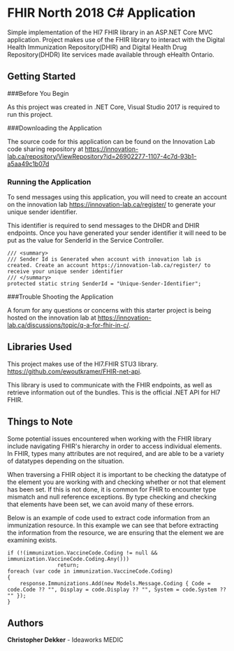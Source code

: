 # FHIR North 2018 C# Application

Simple implementation of the Hl7 FHIR library in an ASP.NET Core MVC application. Project makes use of the FHIR library to interact with the Digital Health Immunization Repository(DHIR) and Digital Health Drug Repository(DHDR) lite services made available through eHealth Ontario. 

## Getting Started

###Before You Begin

As this project was created in .NET Core, Visual Studio 2017 is required to run this project.

###Downloading the Application

The source code for this application can be found on the Innovation Lab code sharing repository at https://innovation-lab.ca/repository/ViewRepository?id=26902277-1107-4c7d-93b1-a5aa49c1b07d

### Running the Application

To send messages using this application, you will need to create an account on the innovation lab https://innovation-lab.ca/register/ to generate your unique sender identifier. 

This identifier is required to send messages to the DHDR and DHIR endpoints. Once you have generated your sender identifier it will need to be put as the value for SenderId in the Service Controller.


```
/// <summary>
/// Sender Id is Generated when account with innovation lab is created. Create an account https://innovation-lab.ca/register/ to receive your unique sender identifier
/// </summary>
protected static string SenderId = "Unique-Sender-Identifier";
```

###Trouble Shooting the Application

A forum for any questions or concerns with this starter project is being hosted on the innovation lab at https://innovation-lab.ca/discussions/topic/q-a-for-fhir-in-c/. 

## Libraries Used

This project makes use of the Hl7.FHIR STU3 library. https://github.com/ewoutkramer/FHIR-net-api.

This library is used to communicate with the FHIR endpoints, as well as retrieve information out of the bundles. This is the official .NET API for Hl7 FHIR.

## Things to Note

Some potential issues encountered when working with the FHIR library include navigating FHIR's hierarchy in order to access individual elements. In FHIR, types many attributes are not required, and are able to be a variety of datatypes depending on the situation. 

When traversing a FHIR object it is important to be checking the datatype of the element you are working with and checking whether or not that element has been set. If this is not done, it is common for FHIR to encounter type mismatch and null reference exceptions. By type checking and checking that elements have been set, we can avoid many of these errors.

Below is an example of code used to extract code information from an immunization resource. In this example we can see that before extracting the information from the resource, we are ensuring that the element we are examining exists.

```
if (!(immunization.VaccineCode.Coding != null && immunization.VaccineCode.Coding.Any()))
                return;
foreach (var code in immunization.VaccineCode.Coding)
{
    response.Immunizations.Add(new Models.Message.Coding { Code = code.Code ?? "", Display = code.Display ?? "", System = code.System ?? "" });
}
```

## Authors

**Christopher Dekker** - Ideaworks MEDIC
